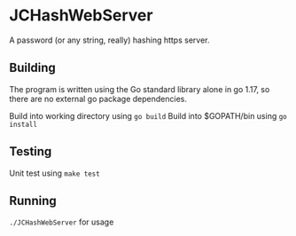 # JCHashWebServer
A password (or any string, really) hashing https server.

## Building
The program is written using the Go standard library alone in go 1.17, so there are no external go package dependencies.

Build into working directory using `go build`
Build into $GOPATH/bin using `go install`

## Testing
Unit test using `make test`

## Running
`./JCHashWebServer` for usage
